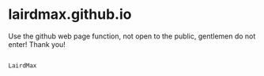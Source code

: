 # lairdmax.github.io

Use the github web page function, not open to the public, gentlemen do not enter! Thank you! 
                                                                
                                                                                          LairdMax
